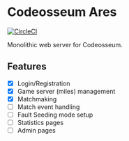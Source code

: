 # Codeosseum Ares

[![CircleCI](https://circleci.com/gh/codeosseum/ares.svg?style=svg)](https://circleci.com/gh/codeosseum/ares)

Monolithic web server for Codeosseum.

## Features

  - [X] Login/Registration
  - [X] Game server (miles) management
  - [X] Matchmaking
  - [ ] Match event handling
  - [ ] Fault Seeding mode setup
  - [ ] Statistics pages
  - [ ] Admin pages
